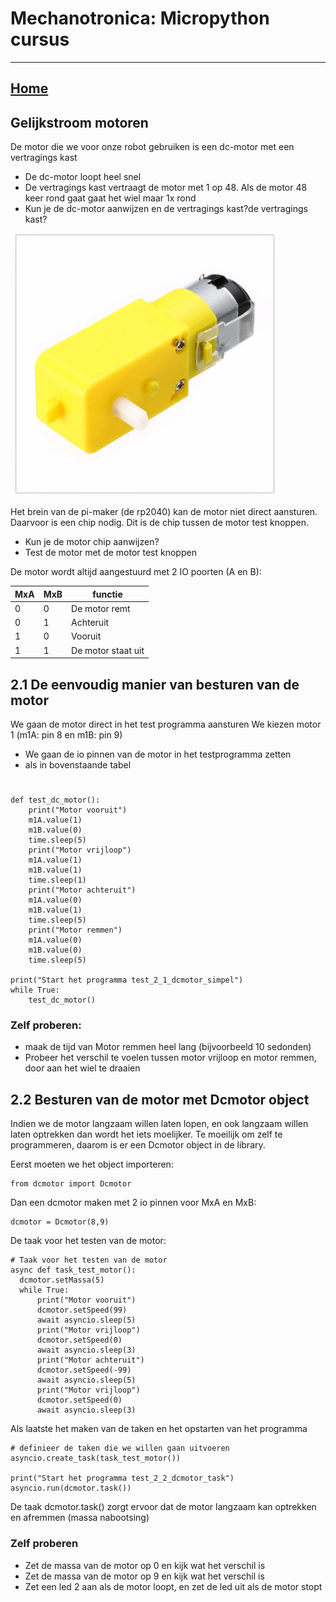 # Mechanotronica: Micropython cursus
***

## [Home](../micropython-cursus.md)

## Gelijkstroom motoren

De motor die we voor onze robot gebruiken is een dc-motor met een vertragings kast
  * De dc-motor loopt heel snel
  * De vertragings kast vertraagt de motor met 1 op 48. Als de motor 48 keer rond gaat gaat het wiel maar 1x rond
* Kun je de dc-motor aanwijzen en de vertragings kast?de vertragings kast?

![dc motor met vertraging](../images/dc-motor.png)

Het brein van de pi-maker (de rp2040) kan de motor niet direct aansturen. Daarvoor is een chip nodig. Dit is de chip tussen de motor test knoppen.
* Kun je de motor chip aanwijzen?
* Test de motor met de motor test knoppen

De motor wordt altijd aangestuurd met 2 IO poorten (A en B):

| MxA | MxB | functie|
|--- | ---| --- |
| 0| 0| De motor remt |
| 0| 1| Achteruit |
| 1| 0| Vooruit |
| 1| 1| De motor staat uit |

## 2.1 De eenvoudig manier van besturen van de motor

We gaan de motor direct in het test programma aansturen
We kiezen motor 1 (m1A: pin 8 en m1B: pin 9)
  * We gaan de io pinnen van de motor in het testprogramma zetten
  * als in bovenstaande tabel

#
    def test_dc_motor():
        print("Motor vooruit")
        m1A.value(1)
        m1B.value(0)
        time.sleep(5)
        print("Motor vrijloop")
        m1A.value(1)
        m1B.value(1)
        time.sleep(1)
        print("Motor achteruit")
        m1A.value(0)
        m1B.value(1)
        time.sleep(5)
        print("Motor remmen")
        m1A.value(0)
        m1B.value(0)
        time.sleep(5)

    print("Start het programma test_2_1_dcmotor_simpel")
    while True:
        test_dc_motor()
 
 ### Zelf proberen:
  * maak de tijd van Motor remmen heel lang (bijvoorbeeld 10 sedonden)
  * Probeer het verschil te voelen tussen motor vrijloop en motor remmen, door aan het wiel te draaien
  

## 2.2 Besturen van de motor met Dcmotor object

Indien we de motor langzaam willen laten lopen, en ook langzaam willen laten optrekken dan wordt het iets moelijker. Te moeilijk om zelf te programmeren, daarom is er een Dcmotor object in de library.

Eerst moeten we het object importeren:

    from dcmotor import Dcmotor

Dan een dcmotor maken met 2 io pinnen voor MxA en MxB:

    dcmotor = Dcmotor(8,9)

De taak voor het testen van de motor:

    # Taak voor het testen van de motor
    async def task_test_motor():
      dcmotor.setMassa(5)  
      while True:
          print("Motor vooruit")
          dcmotor.setSpeed(99)
          await asyncio.sleep(5)
          print("Motor vrijloop")
          dcmotor.setSpeed(0)
          await asyncio.sleep(3)
          print("Motor achteruit")
          dcmotor.setSpeed(-99)
          await asyncio.sleep(5)
          print("Motor vrijloop")
          dcmotor.setSpeed(0)
          await asyncio.sleep(3)
  
Als laatste het maken van de taken en het opstarten van het programma

    # definieer de taken die we willen gaan uitvoeren
    asyncio.create_task(task_test_motor())
  
    print("Start het programma test_2_2_dcmotor_task")
    asyncio.run(dcmotor.task())

De taak dcmotor.task() zorgt ervoor dat de motor langzaam kan optrekken en afremmen (massa nabootsing)    


### Zelf proberen
* Zet de massa van de motor op 0 en kijk wat het verschil is
* Zet de massa van de motor op 9 en kijk wat het verschil is
* Zet een led 2 aan als de motor loopt, en zet de led uit als de motor stopt
